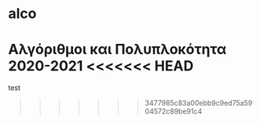 # alco
Αλγόριθμοι και Πολυπλοκότητα 2020-2021
<<<<<<< HEAD
=======
test 
>>>>>>> 3477985c83a00ebb9c9ed75a5904572c89be91c4

